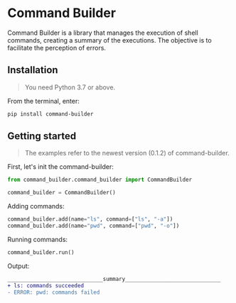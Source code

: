 # Command Builder

Command Builder is a library that manages the execution of shell commands, creating a summary of the executions. The objective is to facilitate the perception of errors.

## Installation

> You need Python 3.7 or above.

From the terminal, enter:

```bash
pip install command-builder
```

## Getting started

> The examples refer to the newest version (0.1.2) of command-builder.

First, let's init the command-builder:

```python
from command_builder.command_builder import CommandBuilder

command_builder = CommandBuilder()

```

Adding commands:

```python
command_builder.add(name="ls", command=["ls", "-a"])
command_builder.add(name="pwd", command=["pwd", "-o"])
```

Running commands:

```python
command_builder.run()
```

Output:

```diff
______________________________summary______________________________
+ ls: commands succeeded
- ERROR: pwd: commands failed
```

